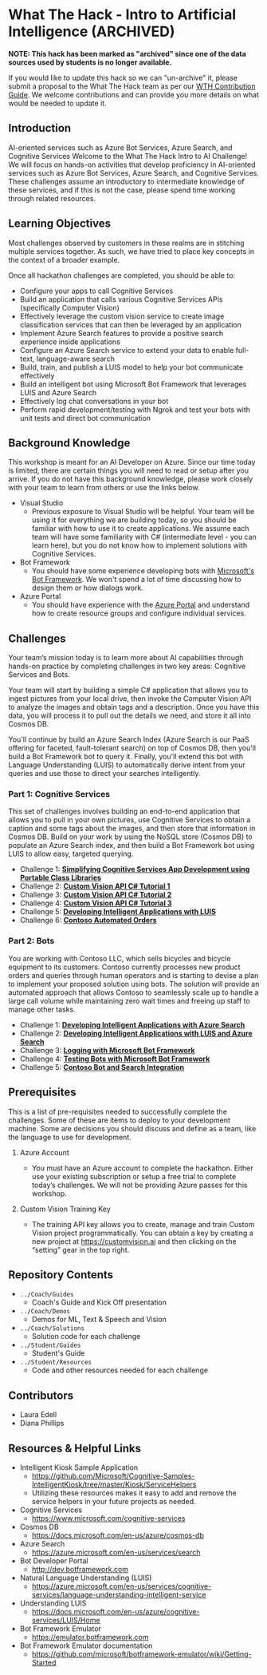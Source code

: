 # What The Hack - Intro to Artificial Intelligence (ARCHIVED)

**NOTE: This hack has been marked as "archived" since one of the data sources used by students is no longer available.**

If you would like to update this hack so we can "un-archive" it, please submit a proposal to the What The Hack team as per our [WTH Contribution Guide](https://aka.ms/wthcontribute). We welcome contributions and can provide you more details on what would be needed to update it.

## Introduction
AI-oriented services such as Azure Bot Services, Azure Search, and Cognitive Services
Welcome to the What The Hack Intro to AI Challenge! We will focus on hands-on activities that develop proficiency in AI-oriented services such as Azure Bot Services, Azure Search, and Cognitive Services. These challenges assume an introductory to intermediate knowledge of these services, and if this is not the case, please spend time working through related resources.

## Learning Objectives
Most challenges observed by customers in these realms are in stitching multiple services together. As such, we have tried to place key concepts in the context of a broader example.

Once all hackathon challenges are completed, you should be able to:
- Configure your apps to call Cognitive Services
- Build an application that calls various Cognitive Services APIs (specifically Computer Vision)
- Effectively leverage the custom vision service to create image classification services that can then be leveraged by an application
- Implement Azure Search features to provide a positive search experience inside applications
- Configure an Azure Search service to extend your data to enable full-text, language-aware search
- Build, train, and publish a LUIS model to help your bot communicate effectively
- Build an intelligent bot using Microsoft Bot Framework that leverages LUIS and Azure Search
- Effectively log chat conversations in your bot
- Perform rapid development/testing with Ngrok and test your bots with unit tests and direct bot communication

## Background Knowledge
This workshop is meant for an AI Developer on Azure. Since our time today is limited, there are certain things you will need to read or setup after you arrive. If you do not have this background knowledge, please work closely with your team to learn from others or use the links below.
- Visual Studio
    - Previous exposure to Visual Studio will be helpful. Your team will be using it for everything we are building today, so you should be familiar with how to use it to create applications. We assume each team will have some familiarity with C# (intermediate level - you can learn here), but you do not know how to implement solutions with Cognitive Services.
- Bot Framework
    - You should have some experience developing bots with [Microsoft's Bot Framework](https://dev.botframework.com). We won't spend a lot of time discussing how to design them or how dialogs work.
- Azure Portal
    - You should have experience with the [Azure Portal](https://portal.azure.com) and understand how to create resource groups and configure individual services.

## Challenges
Your team’s mission today is to learn more about AI capabilities through hands-on practice by completing challenges in two key areas: Cognitive Services and Bots.

Your team will start by building a simple C# application that allows you to ingest pictures from your local drive, then invoke the Computer Vision API to analyze the images and obtain tags and a description. Once you have this data, you will process it to pull out the details we need, and store it all into Cosmos DB.

You'll continue by build an Azure Search Index (Azure Search is our PaaS offering for faceted, fault-tolerant search) on top of Cosmos DB, then you’ll build a Bot Framework bot to query it. Finally, you'll extend this bot with Language Understanding (LUIS) to automatically derive intent from your queries and use those to direct your searches intelligently.

### Part 1: Cognitive Services
This set of challenges involves building an end-to-end application that allows you to pull in your own pictures, use Cognitive Services to obtain a caption and some tags about the images, and then store that information in Cosmos DB. Build on your work by using the NoSQL store (Cosmos DB) to populate an Azure Search index, and then build a Bot Framework bot using LUIS to allow easy, targeted querying.

- Challenge 1: **[Simplifying Cognitive Services App Development using Portable Class Libraries](Student/Guides/StudentGuide.docx)**
- Challenge 2: **[Custom Vision API C\# Tutorial 1](Student/Guides/StudentGuide.docx)**
- Challenge 3: **[Custom Vision API C\# Tutorial 2](Student/Guides/StudentGuide.docx)**
- Challenge 4: **[Custom Vision API C\# Tutorial 3](Student/Guides/StudentGuide.docx)**
- Challenge 5: **[Developing Intelligent Applications with LUIS](Student/Guides/StudentGuide.docx)**
- Challenge 6: **[Contoso Automated Orders](Student/Guides/StudentGuide.docx)**


### Part 2: Bots
You are working with Contoso LLC, which sells bicycles and bicycle equipment to its customers. Contoso currently processes new product orders and queries through human operators and is starting to devise a plan to implement your proposed solution using bots. The solution will provide an automated approach that allows Contoso to seamlessly scale up to handle a large call volume while maintaining zero wait times and freeing up staff to manage other tasks.

- Challenge 1: **[Developing Intelligent Applications with Azure Search](Student/Guides/StudentGuide.docx)**
- Challenge 2: **[Developing Intelligent Applications with LUIS and Azure Search](Student/Guides/StudentGuide.docx)**
- Challenge 3: **[Logging with Microsoft Bot Framework](Student/Guides/StudentGuide.docx)**
- Challenge 4: **[Testing Bots with Microsoft Bot Framework](Student/Guides/StudentGuide.docx)**
- Challenge 5: **[Contoso Bot and Search Integration](Student/Guides/StudentGuide.docx)**

## Prerequisites
This is a list of pre-requisites needed to successfully complete the challenges.  Some of these are items to deploy to your development machine.  Some are decisions you should discuss and define as a team, like the language to use for development.

1. Azure Account
    - You must have an Azure account to complete the hackathon. Either use your existing subscription or setup a free trial to complete today’s challenges. We will not be providing Azure passes for this workshop.

1. Custom Vision Training Key
    - The training API key allows you to create, manage and train Custom Vision project programmatically.  You can obtain a key by creating a new project at <https://customvision.ai> and then clicking on the “setting” gear in the top right.

## Repository Contents
- `../Coach/Guides`
  - Coach's Guide and Kick Off presentation
- `../Coach/Demos`
  - Demos for ML, Text & Speech and Vision
- `../Coach/Solutions`
  - Solution code for each challenge
- `../Student/Guides`
  - Student's Guide
- `../Student/Resources`
  - Code and other resources needed for each challenge

## Contributors
- Laura Edell
- Diana Phillips

## Resources & Helpful Links
- Intelligent Kiosk Sample Application
    - <https://github.com/Microsoft/Cognitive-Samples-IntelligentKiosk/tree/master/Kiosk/ServiceHelpers>
    - Utilizing these resources makes it easy to add and remove the service helpers in your future projects as needed.
- Cognitive Services
    - <https://www.microsoft.com/cognitive-services>
- Cosmos DB
    - <https://docs.microsoft.com/en-us/azure/cosmos-db>
- Azure Search
    - <https://azure.microsoft.com/en-us/services/search>
- Bot Developer Portal
    - <http://dev.botframework.com>
- Natural Language Understanding (LUIS)
    - <https://azure.microsoft.com/en-us/services/cognitive-services/language-understanding-intelligent-service>
- Understanding LUIS
    - <https://docs.microsoft.com/en-us/azure/cognitive-services/LUIS/Home>
- Bot Framework Emulator
    - <https://emulator.botframework.com>
- Bot Framework Emulator documentation
    - <https://github.com/microsoft/botframework-emulator/wiki/Getting-Started>